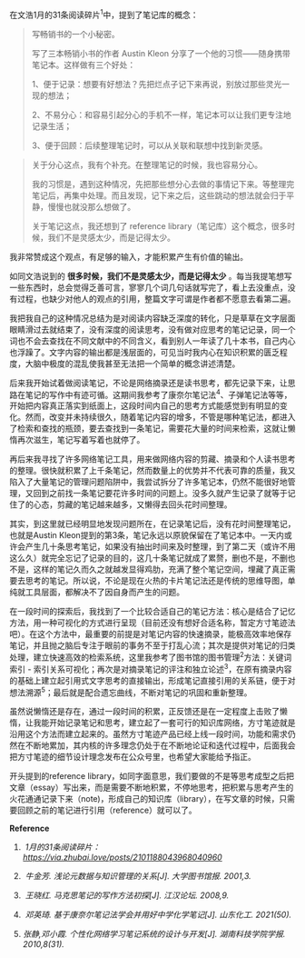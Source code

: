 在文浩1月的31条阅读碎片<sup>1</sup>中，提到了笔记库的概念：

> 写畅销书的一个小秘密。 
> 
> 写了三本畅销小书的作者 Austin Kleon 分享了一个他的习惯——随身携带笔记本。这样做有三个好处：  
> 
> 1、便于记录：想要有好想法？先把烂点子记下来再说，别放过那些灵光一现的想法；  
> 
> 2、不易分心：和容易引起分心的手机不一样，笔记本可以让我们更专注地记录生活；  
> 
> 3、便于回顾：后续整理笔记时，可以从关联和联想中找到新灵感。

> 关于分心这点，我有个补充。在整理笔记的时候，我也容易分心。
> 
> 我的习惯是，遇到这种情况，先把那些想分心去做的事情记下来。等整理完笔记后，再集中处理。而且发现，记下来之后，这些跳动的想法就会归于平静，慢慢也就没那么想做了。  
> 
> 关于笔记这点，我还想到了 reference library（笔记库）这个概念，很多时候，我们不是灵感太少，而是记得太少。

我非常赞成这个观点，有足够的输入，才能积累产生有价值的输出。

如同文浩说到的 **很多时候，我们不是灵感太少，而是记得太少** 。每当我提笔想写一些东西时，总会觉得乏善可言，寥寥几个词几句话就写完了，看上去没重点，没有过程，也缺少对他人的观点的引用，整篇文字可谓是作者都不愿意去看第二遍。

我把我自己的这种情况总结为是对阅读内容缺乏深度的转化，只是草草在文字层面眼睛滑过去就结束了，没有深度的阅读思考，没有做对应思考的笔记记录，同一个词也不会去查找在不同文献中的不同含义，看到别人一年读了几十本书，自己内心也浮躁了。文字内容的输出都是浅层面的，可见当时我内心在知识积累的匮乏程度，大脑中极度的混乱使我甚至无法把一个简单的概念讲述清楚。

后来我开始试着做阅读笔记，不论是网络摘录还是读书思考，都先记录下来，让思路在笔记的写作中有迹可循。这期间我参考了康奈尔笔记法<sup>4</sup>、子弹笔记法等等，开始把内容真正落实到纸面上，这段时间内自己的思考方式能感觉到有明显的变化。然而，改变并未持续很久，随着笔记内容的增多，不管是哪种笔记法，都进入了检索和查找的瓶颈，要去查找到一条笔记，需要花大量的时间来检索，这就让懒惰再次滋生，笔记写着写着也就停了。

再后来我寻找了许多网络笔记工具，用来做网络内容的剪藏、摘录和个人读书思考的整理。很快就积累了上千条笔记，然而数量上的优势并不代表可靠的质量，我又陷入了大量笔记的管理问题陷阱中，我尝试拆分了许多笔记本，仍然不能很好地管理，又回到之前找一条笔记要花许多时间的问题上。没多久就产生记录了就等于记住了的心态，剪藏的笔记越来越多，又懒得去回头花时间整理。

其实，到这里就已经明显地发现问题所在，在记录笔记后，没有花时间整理笔记，也就是Austin Kleon提到的第3条，笔记永远以原貌保留在了笔记本中。一天内或许会产生几十条思考笔记，如果没有抽出时间来及时整理，到了第二天（或许不用这么久）就完全忘记了记录的目的，这几十条笔记就成了累赘，删也不是，不删也不是，这样的笔记久而久之就越发显得鸡肋，充满了整个笔记空间，埋藏了真正需要去思考的笔记。所以说，不论是现在火热的卡片笔记法还是传统的思维导图，单纯就工具层面，都解决不了因自身而产生的问题。

在一段时间的探索后，我找到了一个比较合适自己的笔记方法：核心是结合了记忆方法，用一种可视化的方式进行呈现（目前还没有想好合适名称，暂定方寸笔迹法吧）。在这个方法中，最重要的前提是对笔记内容的快速摘录，能极高效率地保存笔记，并且抛之脑后专注于眼前的事务不至于打乱心流；其次是提供对笔记的归类处理，建立快速高效的检索系统，这里我参考了图书馆的图书管理<sup>2</sup>方法：关键词索引 - 索引关系可视化；再次是对摘录笔记的评注和独立论述<sup>3</sup>，在原有摘录内容的基础上建立起引用式文字思考的直接输出，形成笔记直接引用的关系链，便于对想法溯源<sup>5</sup>；最后就是配合遗忘曲线，不断对笔记的巩固和重新整理。

虽然说懒惰还是存在，通过一段时间的积累，正反馈还是在一定程度上击败了懒惰，让我能开始记录笔记和思考，建立起了一套可行的知识库网络，方寸笔迹就是沿用这个方法而建立起来的。虽然方寸笔迹产品已经上线一段时间，功能和需求仍然在不断地累加，其内核的许多理念仍处于在不断地论证和迭代过程中，后面我会把方寸笔迹的细节设计理念发布在公众号里，也希望大家能给予指正。

开头提到的reference library，如同字面意思，我们要做的不是等思考成型之后把文章（essay）写出来，而是需要不断地积累，不停地思考，把积累与思考产生的火花通通记录下来（note)，形成自己的知识库（library），在写文章的时候，只需要回顾之前的笔记进行引用（reference）就可以了。

**Reference**

1.   _1月的31条阅读碎片：https://via.zhubai.love/posts/2101188043968040960_
    
2.   _牛金芳. 浅论元数据与知识管理的关系\[J\]. 大学图书馆报. 2001,3._
    
3.   _王晓红. 马克思笔记的写作方法初探\[J\]. 江汉论坛. 2008,9._
    
4.   _邓英琦. 基于康奈尔笔记法学会并用好中学化学笔记\[J\]. 山东化工. 2021(50)._
    
5.  _张静,邓小霞. 个性化网络学习笔记系统的设计与开发\[J\]. 湖南科技学院学报. 2010,8(31)._